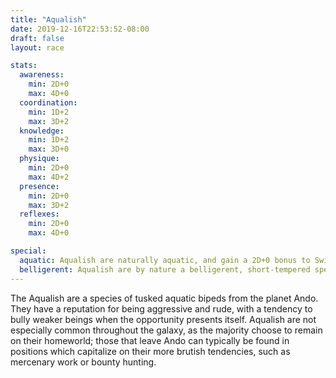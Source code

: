 ```yaml
---
title: "Aqualish"
date: 2019-12-16T22:53:52-08:00
draft: false
layout: race

stats:
  awareness:
    min: 2D+0
    max: 4D+0
  coordination:
    min: 1D+2
    max: 3D+2
  knowledge:
    min: 1D+2
    max: 3D+0
  physique:
    min: 2D+0
    max: 4D+2
  presence:
    min: 2D+0
    max: 3D+2
  reflexes:
    min: 2D+0
    max: 4D+0

special:
  aquatic: Aqualish are naturally aquatic, and gain a 2D+0 bonus to Swim, and suffer no penalty for performing actions underwater.
  belligerent: Aqualish are by nature a belligerent, short-tempered species, and are not known for their capacity for teamwork and cooperation. They suffer a 0D+2 penalty to any group activity which requires them to cooperate with their teammates.
---
```


The Aqualish are a species of tusked aquatic bipeds from the planet Ando. They
have a reputation for being aggressive and rude, with a tendency to bully
weaker beings when the opportunity presents itself. Aqualish are not especially
common throughout the galaxy, as the majority choose to remain on their
homeworld; those that leave Ando can typically be found in positions which
capitalize on their more brutish tendencies, such as mercenary work or bounty
hunting.
